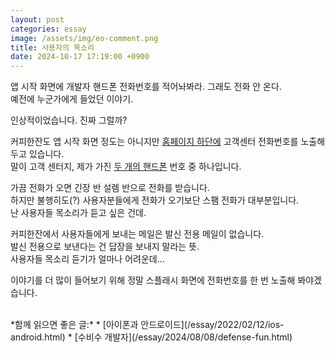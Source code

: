 ```yaml
---
layout: post
categories: essay
image: /assets/img/eo-comment.png
title: 사용자의 목소리
date: 2024-10-17 17:19:00 +0900
---
```


앱 시작 화면에 개발자 핸드폰 전화번호를 적어놔봐라. 그래도 전화 안 온다.  
예전에 누군가에게 들었던 이야기.

인상적이었습니다. 진짜 그럴까?

커피한잔도 앱 시작 화면 정도는 아니지만 [홈페이지 하단에](https://withcoffee.app) 고객센터 전화번호를 노출해두고 있습니다.  
말이 고객 센터지, 제가 가진 [두 개의 핸드폰](/essay/2022/02/12/ios-android.html) 번호 중 하나입니다.

가끔 전화가 오면 긴장 반 설렘 반으로 전화를 받습니다.  
하지만 불행히도(?) 사용자분들에게 전화가 오기보단 스팸 전화가 대부분입니다.  
난 사용자들 목소리가 듣고 싶은 건데.

커피한잔에서 사용자들에게 보내는 메일은 발신 전용 메일이 없습니다.  
발신 전용으로 보낸다는 건 답장을 보내지 말라는 뜻.  
사용자들 목소리 듣기가 얼마나 어려운데...  

이야기를 더 많이 들어보기 위해 정말 스플래시 화면에 전화번호를 한 번 노출해 봐야겠습니다.  

<br>
*함께 읽으면 좋은 글:*
* [아이폰과 안드로이드](/essay/2022/02/12/ios-android.html)
* [수비수 개발자](/essay/2024/08/08/defense-fun.html)
